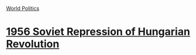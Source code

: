 [World Politics](../World%20Politics)
# [1956 Soviet Repression of Hungarian Revolution](1956%20Soviet%20Repression%20of%20Hungarian%20Revolution)  